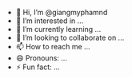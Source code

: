 - 👋 Hi, I’m @giangmyphamnd
- 👀 I’m interested in ...
- 🌱 I’m currently learning ...
- 💞️ I’m looking to collaborate on ...
- 📫 How to reach me ...
- 😄 Pronouns: ...
- ⚡ Fun fact: ...

<!---
giangmyphamnd/giangmyphamnd is a ✨ special ✨ repository because its `README.md` (this file) appears on your GitHub profile.
You can click the Preview link to take a look at your changes.
--->
